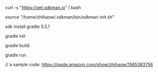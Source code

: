 curl -s "https://get.sdkman.io" | bash

source "/home/zhihaow/.sdkman/bin/sdkman-init.sh"

sdk install gradle 5.5.1

gradle init

gradle build

gradle run

// a sample code: https://paste.amazon.com/show/zhihaow/1565383756
